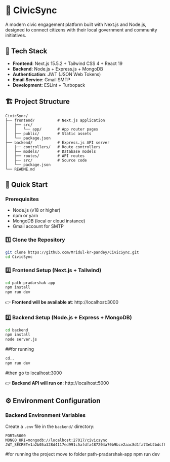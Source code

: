 # 🚀 CivicSync

A modern civic engagement platform built with Next.js and Node.js, designed to connect citizens with their local government and community initiatives.

## 📌 Tech Stack

- **Frontend**: Next.js 15.5.2 + Tailwind CSS 4 + React 19
- **Backend**: Node.js + Express.js + MongoDB
- **Authentication**: JWT (JSON Web Tokens)
- **Email Service**: Gmail SMTP
- **Development**: ESLint + Turbopack

## 🏗️ Project Structure

```
CivicSync/
├── frontend/          # Next.js application
│   ├── src/
│   │   └── app/       # App router pages
│   ├── public/        # Static assets
│   └── package.json
├── backend/           # Express.js API server
│   ├── controllers/   # Route controllers
│   ├── models/        # Database models
│   ├── routes/        # API routes
│   ├── src/           # Source code
│   └── package.json
└── README.md
```

## 🚀 Quick Start

### Prerequisites

- Node.js (v18 or higher)
- npm or yarn
- MongoDB (local or cloud instance)
- Gmail account for SMTP

### 1️⃣ Clone the Repository

```bash
git clone https://github.com/Mridul-kr-pandey/CivicSync.git
cd CivicSync
```

### 2️⃣ Frontend Setup (Next.js + Tailwind)

```bash
cd path-pradarshak-app
npm install
npm run dev
```

👉 **Frontend will be available at**: http://localhost:3000

### 3️⃣ Backend Setup (Node.js + Express + MongoDB)

```bash
cd backend
npm install
node server.js
```
##for running
```bash
cd..
npm run dev
```
#then go to localhost:3000

👉 **Backend API will run on**: http://localhost:5000

## ⚙️ Environment Configuration

### Backend Environment Variables

Create a `.env` file in the `backend/` directory:

```env
PORT=5000
MONGO_URI=mongodb://localhost:27017/civicsync
JWT_SECRET=1a2b05a328d4117ed991c5afdfa487204a70b9bce2aac8d1fa73eb2bdcf8f7d1a4f5b8a7533e4dfebd0a8d8769d9fe82125f208a927b8045f0372f0ccc14420b
```

#for running the project move to folder path-pradarshak-app
npm run dev

